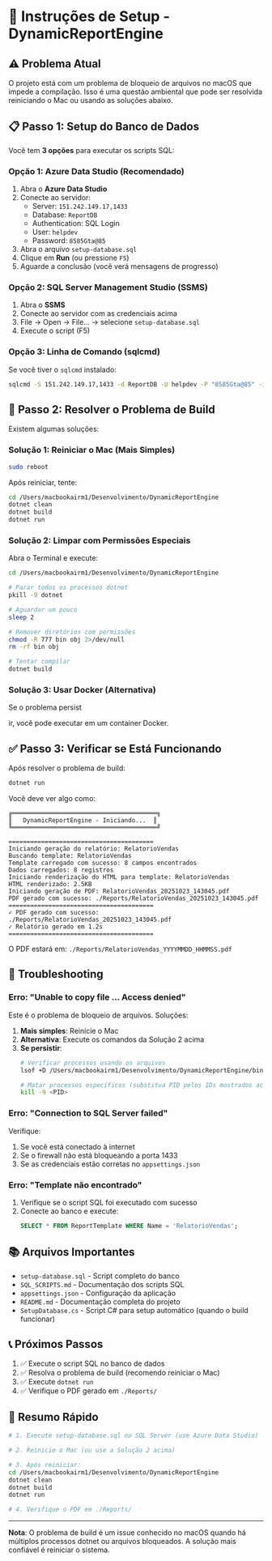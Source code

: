# 🚀 Instruções de Setup - DynamicReportEngine

## ⚠️ Problema Atual

O projeto está com um problema de bloqueio de arquivos no macOS que impede a compilação. Isso é uma questão ambiental que pode ser resolvida reiniciando o Mac ou usando as soluções abaixo.

## 📋 Passo 1: Setup do Banco de Dados

Você tem **3 opções** para executar os scripts SQL:

### Opção 1: Azure Data Studio (Recomendado)

1. Abra o **Azure Data Studio**
2. Conecte ao servidor:
   - Server: `151.242.149.17,1433`
   - Database: `ReportDB`
   - Authentication: SQL Login
   - User: `helpdev`
   - Password: `8585Gta@85`
3. Abra o arquivo `setup-database.sql`
4. Clique em **Run** (ou pressione `F5`)
5. Aguarde a conclusão (você verá mensagens de progresso)

### Opção 2: SQL Server Management Studio (SSMS)

1. Abra o **SSMS**
2. Conecte ao servidor com as credenciais acima
3. File → Open → File... → selecione `setup-database.sql`
4. Execute o script (F5)

### Opção 3: Linha de Comando (sqlcmd)

Se você tiver o `sqlcmd` instalado:

```bash
sqlcmd -S 151.242.149.17,1433 -d ReportDB -U helpdev -P "8585Gta@85" -i setup-database.sql
```

## 🔧 Passo 2: Resolver o Problema de Build

Existem algumas soluções:

### Solução 1: Reiniciar o Mac (Mais Simples)

```bash
sudo reboot
```

Após reiniciar, tente:

```bash
cd /Users/macbookairm1/Desenvolvimento/DynamicReportEngine
dotnet clean
dotnet build
dotnet run
```

### Solução 2: Limpar com Permissões Especiais

Abra o Terminal e execute:

```bash
cd /Users/macbookairm1/Desenvolvimento/DynamicReportEngine

# Parar todos os processos dotnet
pkill -9 dotnet

# Aguardar um pouco
sleep 2

# Remover diretórios com permissões
chmod -R 777 bin obj 2>/dev/null
rm -rf bin obj

# Tentar compilar
dotnet build
```

### Solução 3: Usar Docker (Alternativa)

Se o problema persist

ir, você pode executar em um container Docker.

## ✅ Passo 3: Verificar se Está Funcionando

Após resolver o problema de build:

```bash
dotnet run
```

Você deve ver algo como:

```
╔════════════════════════════════════════╗
║   DynamicReportEngine - Iniciando...  ║
╚════════════════════════════════════════╝

========================================
Iniciando geração do relatório: RelatorioVendas
Buscando template: RelatorioVendas
Template carregado com sucesso: 8 campos encontrados
Dados carregados: 8 registros
Iniciando renderização do HTML para template: RelatorioVendas
HTML renderizado: 2.5KB
Iniciando geração de PDF: RelatorioVendas_20251023_143045.pdf
PDF gerado com sucesso: ./Reports/RelatorioVendas_20251023_143045.pdf
========================================
✓ PDF gerado com sucesso: ./Reports/RelatorioVendas_20251023_143045.pdf
✓ Relatório gerado em 1.2s
========================================
```

O PDF estará em: `./Reports/RelatorioVendas_YYYYMMDD_HHMMSS.pdf`

## 🐛 Troubleshooting

### Erro: "Unable to copy file ... Access denied"

Este é o problema de bloqueio de arquivos. Soluções:

1. **Mais simples**: Reinicie o Mac
2. **Alternativa**: Execute os comandos da Solução 2 acima
3. **Se persistir**: 
   ```bash
   # Verificar processos usando os arquivos
   lsof +D /Users/macbookairm1/Desenvolvimento/DynamicReportEngine/bin 2>/dev/null
   
   # Matar processos específicos (substitua PID pelos IDs mostrados acima)
   kill -9 <PID>
   ```

### Erro: "Connection to SQL Server failed"

Verifique:
1. Se você está conectado à internet
2. Se o firewall não está bloqueando a porta 1433
3. Se as credenciais estão corretas no `appsettings.json`

### Erro: "Template não encontrado"

1. Verifique se o script SQL foi executado com sucesso
2. Conecte ao banco e execute:
   ```sql
   SELECT * FROM ReportTemplate WHERE Name = 'RelatorioVendas';
   ```

## 📚 Arquivos Importantes

- `setup-database.sql` - Script completo do banco
- `SQL_SCRIPTS.md` - Documentação dos scripts SQL
- `appsettings.json` - Configuração da aplicação
- `README.md` - Documentação completa do projeto
- `SetupDatabase.cs` - Script C# para setup automático (quando o build funcionar)

## 📞 Próximos Passos

1. ✅ Execute o script SQL no banco de dados
2. ✅ Resolva o problema de build (recomendo reiniciar o Mac)
3. ✅ Execute `dotnet run`
4. ✅ Verifique o PDF gerado em `./Reports/`

## 🎯 Resumo Rápido

```bash
# 1. Execute setup-database.sql no SQL Server (use Azure Data Studio)

# 2. Reinicie o Mac (ou use a Solução 2 acima)

# 3. Após reiniciar:
cd /Users/macbookairm1/Desenvolvimento/DynamicReportEngine
dotnet clean
dotnet build
dotnet run

# 4. Verifique o PDF em ./Reports/
```

---

**Nota**: O problema de build é um issue conhecido no macOS quando há múltiplos processos dotnet ou arquivos bloqueados. A solução mais confiável é reiniciar o sistema.


